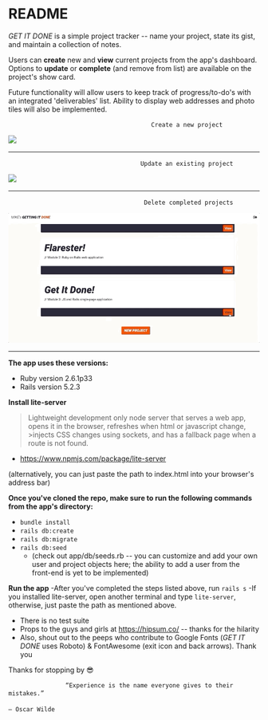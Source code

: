 # README

*GET IT DONE* is a simple project tracker -- name your project, state its gist, and maintain a collection of notes. 
  
 Users can **create** new and **view** current projects from the app's dashboard.
 Options to **update** or **complete** (and remove from list) are available on the project's show card. 
 
 Future functionality will allow users to keep track of progress/to-do's with an integrated 'deliverables' list.
 Ability to display web addresses and photo tiles will also be implemented. 



                                            Create a new project

![](getItDone_create.gif)

-----------------------------------------------------------------------------------------------------------------------------------

                                         Update an existing project

![](getItDone_update.gif)

-----------------------------------------------------------------------------------------------------------------------------------

                                          Delete completed projects

![](getItDone_delete.gif)

-----------------------------------------------------------------------------------------------------------------------------------



**The app uses these versions:**
- Ruby  version 2.6.1p33
- Rails version 5.2.3


**Install lite-server**
>Lightweight development only node server that serves a web app, opens it in the browser, refreshes when html or javascript change, >injects CSS changes using sockets, and has a fallback page when a route is not found.

- https://www.npmjs.com/package/lite-server

(alternatively, you can just paste the path to index.html into your browser's address bar)

**Once you've cloned the repo, make sure to run the following commands from the app's directory:**
 - `bundle install`
 - `rails db:create`
 - `rails db:migrate`
 - `rails db:seed`
    - (check out app/db/seeds.rb -- you can customize and add your own user and project objects here; the ability to add a user from the front-end is yet to be implemented)
 
 
**Run the app**
-After you've completed the steps listed above, run `rails s` 
-If you installed lite-server, open another terminal and type `lite-server`, otherwise, just paste the path as mentioned above.
 

* There is no test suite
* Props to the guys and girls at https://hipsum.co/ -- thanks for the hilarity
* Also, shout out to the peeps who contribute to Google Fonts (*GET IT DONE* uses Roboto) & FontAwesome (exit icon and back arrows). Thank you


Thanks for stopping by :sunglasses: 


                    “Experience is the name everyone gives to their mistakes.” 
                                                                               – Oscar Wilde

